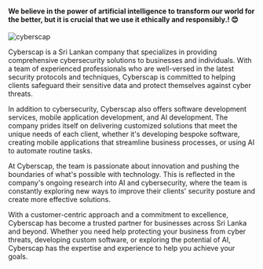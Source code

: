 #### We believe in the power of artificial intelligence to transform our world for the better, but it is crucial that we use it ethically and responsibly.! 😊
![cyberscap](https://i.imgur.com/BzNLpni.png)


Cyberscap is a Sri Lankan company that specializes in providing comprehensive cybersecurity solutions to businesses and individuals. With a team of experienced professionals who are well-versed in the latest security protocols and techniques, Cyberscap is committed to helping clients safeguard their sensitive data and protect themselves against cyber threats.

In addition to cybersecurity, Cyberscap also offers software development services, mobile application development, and AI development. The company prides itself on delivering customized solutions that meet the unique needs of each client, whether it's developing bespoke software, creating mobile applications that streamline business processes, or using AI to automate routine tasks.

At Cyberscap, the team is passionate about innovation and pushing the boundaries of what's possible with technology. This is reflected in the company's ongoing research into AI and cybersecurity, where the team is constantly exploring new ways to improve their clients' security posture and create more effective solutions.

With a customer-centric approach and a commitment to excellence, Cyberscap has become a trusted partner for businesses across Sri Lanka and beyond. Whether you need help protecting your business from cyber threats, developing custom software, or exploring the potential of AI, Cyberscap has the expertise and experience to help you achieve your goals.

